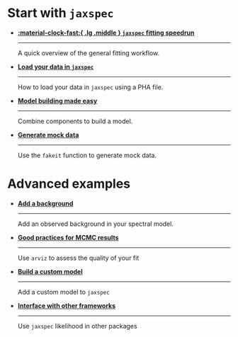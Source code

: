 # Start with `jaxspec`

<div class="grid cards" markdown>

-   [__:material-clock-fast:{ .lg .middle } `jaxspec` fitting speedrun__](fitting_example.md)

    ---

    A quick overview of the general fitting workflow.


-   [__Load your data in `jaxspec`__](load_data.ipynb)

    ---

    How to load your data in `jaxspec` using a PHA file.

-   [__Model building made easy__](build_model.md)

    ---

    Combine components to build a model.


-   [__Generate mock data__](fakeits.md)

    ---

    Use the `fakeit` function to generate mock data.


</div>

# Advanced examples

<div class="grid cards" markdown>

-   [__Add a background__](background.md)

    ---

    Add an observed background in your spectral model.

-   [__Good practices for MCMC results__](work_with_arviz.ipynb)

    ---

    Use `arviz` to assess the quality of your fit

-   [__Build a custom model__](custom_model.md)

    ---

    Add a custom model to `jaxspec`

-   [__Interface with other frameworks__](external_samplers.ipynb)

    ---

    Use `jaxspec` likelihood in other packages


</div>